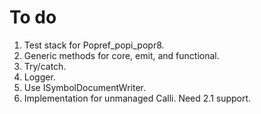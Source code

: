 # To do

1. Test stack for Popref_popi_popr8.
1. Generic methods for core, emit, and functional.
1. Try/catch.
1. Logger.
1. Use ISymbolDocumentWriter.
1. Implementation for unmanaged Calli. Need 2.1 support.